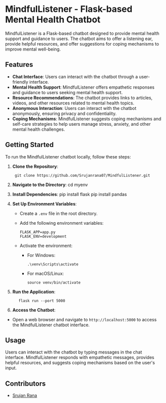 # MindfulListener - Flask-based Mental Health Chatbot

MindfulListener is a Flask-based chatbot designed to provide mental health support and guidance to users. The chatbot aims to offer a listening ear, provide helpful resources, and offer suggestions for coping mechanisms to improve mental well-being.

## Features

- **Chat Interface**: Users can interact with the chatbot through a user-friendly interface.
- **Mental Health Support**: MindfulListener offers empathetic responses and guidance to users seeking mental health support.
- **Resource Recommendations**: The chatbot provides links to articles, videos, and other resources related to mental health topics.
- **Anonymous Interaction**: Users can interact with the chatbot anonymously, ensuring privacy and confidentiality.
- **Coping Mechanisms**: MindfulListener suggests coping mechanisms and self-care strategies to help users manage stress, anxiety, and other mental health challenges.

## Getting Started

To run the MindfulListener chatbot locally, follow these steps:

1. **Clone the Repository**:
      ```
       git clone https://github.com/Srujanrana07/MindfulListener.git
    ``` 

3. **Navigate to the Directory**:
cd myenv

4. **Install Dependencies**:
pip install flask
pip install pandas

5. **Set Up Environment Variables**:
   - Create a `.env` file in the root directory.
   - Add the following environment variables:
     ```
     FLASK_APP=app.py
     FLASK_ENV=development
     ```

   - Activate the environment:
     - For Windows:
       ```
       .\venv\Scripts\activate
       ```

     - For macOS/Linux:
       ```
       source venv/bin/activate
       ```

6. **Run the Application**:
 ```
       flask run --port 5000
  ```

6. **Access the Chatbot**:
- Open a web browser and navigate to `http://localhost:5000` to access the MindfulListener chatbot interface.

## Usage

Users can interact with the chatbot by typing messages in the chat interface. MindfulListener responds with empathetic messages, provides helpful resources, and suggests coping mechanisms based on the user's input.

## Contributors

- [Srujan Rana](https://github.com/Srujanrana07)

